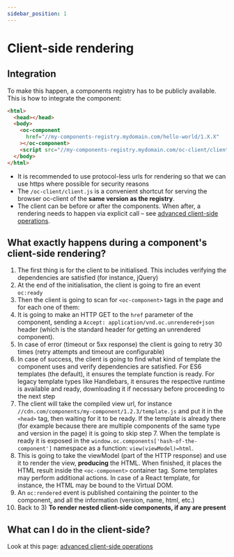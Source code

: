 ```yaml
---
sidebar_position: 1
---
```


# Client-side rendering

## Integration

To make this happen, a components registry has to be publicly available.
This is how to integrate the component:

```html
<html>
  <head></head>
  <body>
    <oc-component
      href="//my-components-registry.mydomain.com/hello-world/1.X.X"
    ></oc-component>
    <script src="//my-components-registry.mydomain.com/oc-client/client.js"></script>
  </body>
</html>
```

- It is recommended to use protocol-less urls for rendering so that we can use https where possible for security reasons
- The `/oc-client/client.js` is a convenient shortcut for serving the browser oc-client of the **same version as the registry**.
- The client can be before or after the components. When after, a rendering needs to happen via explicit call – see [advanced client-side operations](/docs/consumers/rendering-lifecycle).

## What exactly happens during a component's client-side rendering?

1. The first thing is for the client to be initialised. This includes verifying the dependencies are satisfied (for instance, jQuery)
2. At the end of the initialisation, the client is going to fire an event `oc:ready`
3. Then the client is going to scan for `<oc-component>` tags in the page and for each one of them:
4. It is going to make an HTTP GET to the `href` parameter of the component, sending a `Accept: application/vnd.oc.unrendered+json` header (which is the standard header for getting an unrendered component).
5. In case of error (timeout or 5xx response) the client is going to retry 30 times (retry attempts and timeout are configurable)
6. In case of success, the client is going to find what kind of template the component uses and verify dependencies are satisfied. For ES6 templates (the default), it ensures the template function is ready. For legacy template types like Handlebars, it ensures the respective runtime is available and ready, downloading it if necessary before proceeding to the next step
7. The client will take the compiled view url, for instance `//cdn.com/components/my-component/1.2.3/template.js` and put it in the `<head>` tag, then waiting for it to be ready. If the template is already there (for example because there are multiple components of the same type and version in the page) it is going to skip step 7. When the template is ready it is exposed in the `window.oc.components['hash-of-the-component']` namespace as a function: `view(viewModel)=html`.
8. This is going to take the viewModel (part of the HTTP response) and use it to render the view, **producing** the HTML. When finished, it places the HTML result inside the `<oc-component>` container tag. Some templates may perform additional actions. In case of a React template, for instance, the HTML may be bound to the Virtual DOM.
9. An `oc:rendered` event is published containing the pointer to the component, and all the information (version, name, html, etc.)
10. Back to 3) **To render nested client-side components, if any are present**

## What can I do in the client-side?

Look at this page: [advanced client-side operations](rendering-lifecycle)
